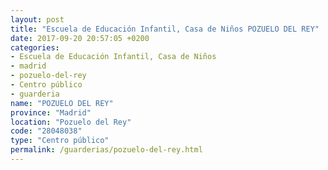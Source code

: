 ```yaml
---
layout: post
title: "Escuela de Educación Infantil, Casa de Niños POZUELO DEL REY"
date: 2017-09-20 20:57:05 +0200
categories:
- Escuela de Educación Infantil, Casa de Niños
- madrid
- pozuelo-del-rey
- Centro público
- guarderia
name: "POZUELO DEL REY"
province: "Madrid"
location: "Pozuelo del Rey"
code: "28048038"
type: "Centro público"
permalink: /guarderias/pozuelo-del-rey.html
---
```

